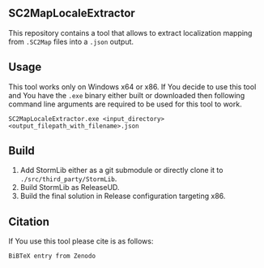 ## SC2MapLocaleExtractor

This repository contains a tool that allows to extract localization mapping from ```.SC2Map``` files into a ```.json``` output.

## Usage

This tool works only on Windows x64 or x86.
If You decide to use this tool and You have the ```.exe``` binary either built or downloaded then following command line arguments are required to be used for this tool to work.

```
SC2MapLocaleExtractor.exe <input_directory> <output_filepath_with_filename>.json
```

## Build

1. Add StormLib either as a git submodule or directly clone it to ```./src/third_party/StormLib```.
2. Build StormLib as ReleaseUD.
3. Build the final solution in Release configuration targeting x86.

## Citation

If You use this tool please cite is as follows:

```
BiBTeX entry from Zenodo
```